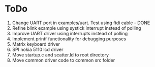 # ToDo

1. Change UART port in examples/uart. Test using ftdi cable - DONE
2. Refine blink example using systick interrupt instead of polling
3. Improve UART driver using interrupts instead of polling
4. Implement printf functionality for debugging purposes
5. Matrix keyboard driver
6. SPI nokia 5110 lcd driver
7. Move startup.c and scatter.ld to root directory
8. Move common driver code to common src folder
